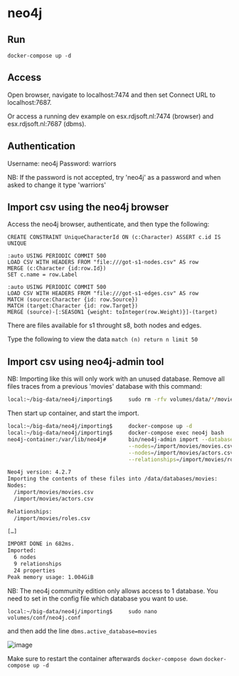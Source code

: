 # neo4j

## Run

`docker-compose up -d`

## Access

Open browser, navigate to localhost:7474 and then set Connect URL to localhost:7687.

Or access a running dev example on esx.rdjsoft.nl:7474 (browser) and esx.rdjsoft.nl:7687 (dbms).

## Authentication

Username: neo4j
Password: warriors

NB: If the password is not accepted, try 'neo4j' as a password and when asked to change it type 'warriors'

## Import csv using the neo4j browser

Access the neo4j browser, authenticate, and then type the following:

``` cypher
CREATE CONSTRAINT UniqueCharacterId ON (c:Character) ASSERT c.id IS UNIQUE

:auto USING PERIODIC COMMIT 500
LOAD CSV WITH HEADERS FROM "file:///got-s1-nodes.csv" AS row
MERGE (c:Character {id:row.Id})
SET c.name = row.Label

:auto USING PERIODIC COMMIT 500
LOAD CSV WITH HEADERS FROM "file:///got-s1-edges.csv" AS row
MATCH (source:Character {id: row.Source})
MATCH (target:Character {id: row.Target})
MERGE (source)-[:SEASON1 {weight: toInteger(row.Weight)}]-(target)
```

There are files available for s1 throught s8, both nodes and edges.

Type the following to view the data
`match (n) return n limit 50`

## Import csv using neo4j-admin tool

NB: Importing like this will only work with an unused database. Remove all files traces from a previous 'movies' database with this command:

``` bash
local:~/big-data/neo4j/importing$     sudo rm -rfv volumes/data/*/movies
```

Then start up container, and start the import.

``` bash
local:~/big-data/neo4j/importing$     docker-compose up -d
local:~/big-data/neo4j/importing$     docker-compose exec neo4j bash
neo4j-container:/var/lib/neo4j#       bin/neo4j-admin import --database=movies \
                                      --nodes=/import/movies/movies.csv \
                                      --nodes=/import/movies/actors.csv \
                                      --relationships=/import/movies/roles.csv
```

``` bash
Neo4j version: 4.2.7
Importing the contents of these files into /data/databases/movies:
Nodes:
  /import/movies/movies.csv
  /import/movies/actors.csv

Relationships:
  /import/movies/roles.csv

[…]

IMPORT DONE in 682ms.
Imported:
  6 nodes
  9 relationships
  24 properties
Peak memory usage: 1.004GiB
```

NB: The neo4j community edition only allows access to 1 database. You need to set in the config file which database you want to use.

`local:~/big-data/neo4j/importing$     sudo nano volumes/conf/neo4j.conf`

and then add the line `dbms.active_database=movies`

![image](https://user-images.githubusercontent.com/4932561/120121267-bd510b80-c1a2-11eb-8337-fc3aeb2d40ae.png)

Make sure to restart the container afterwards
`docker-compose down`
`docker-compose up -d`
